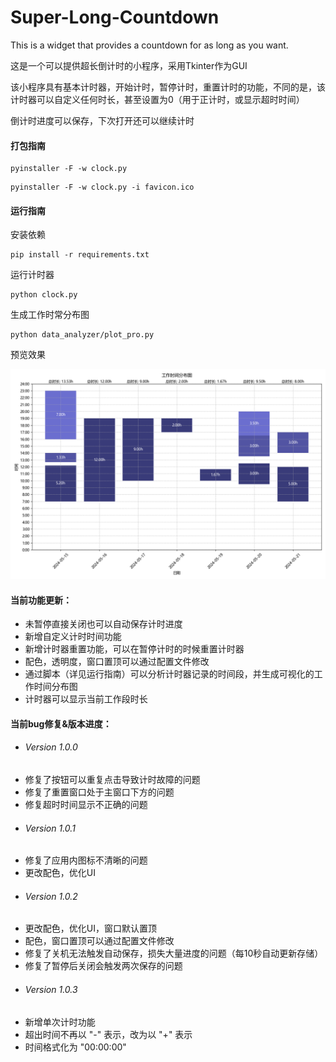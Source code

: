 # Super-Long-Countdown
This is a widget that provides a countdown for as long as you want.

这是一个可以提供超长倒计时的小程序，采用Tkinter作为GUI

该小程序具有基本计时器，开始计时，暂停计时，重置计时的功能，不同的是，该计时器可以自定义任何时长，甚至设置为0（用于正计时，或显示超时时间）

倒计时进度可以保存，下次打开还可以继续计时

#### 打包指南

```shell
pyinstaller -F -w clock.py
```
```shell
pyinstaller -F -w clock.py -i favicon.ico
```

#### 运行指南
安装依赖
```shell
pip install -r requirements.txt
```

运行计时器
```shell
python clock.py
```

生成工作时常分布图
```shell
python data_analyzer/plot_pro.py
```
预览效果
<div>
    <img src="data_analyzer/myplot.png" style="width:600px">
</div> 


#### 当前功能更新：

- 未暂停直接关闭也可以自动保存计时进度
- 新增自定义计时时间功能
- 新增计时器重置功能，可以在暂停计时的时候重置计时器
- 配色，透明度，窗口置顶可以通过配置文件修改
- 通过脚本（详见运行指南）可以分析计时器记录的时间段，并生成可视化的工作时间分布图
- 计时器可以显示当前工作段时长

#### 当前bug修复&版本进度：

- ###### Version 1.0.0
- 修复了按钮可以重复点击导致计时故障的问题
- 修复了重置窗口处于主窗口下方的问题
- 修复超时时间显示不正确的问题
- ###### Version 1.0.1
- 修复了应用内图标不清晰的问题
- 更改配色，优化UI
- ###### Version 1.0.2
- 更改配色，优化UI，窗口默认置顶
- 配色，窗口置顶可以通过配置文件修改
- 修复了关机无法触发自动保存，损失大量进度的问题（每10秒自动更新存储）
- 修复了暂停后关闭会触发两次保存的问题
- ###### Version 1.0.3
- 新增单次计时功能
- 超出时间不再以 "-" 表示，改为以 "+" 表示
- 时间格式化为 "00:00:00"
